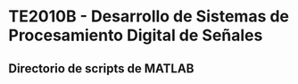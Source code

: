# TE2010B - Desarrollo de Sistemas de Procesamiento Digital de Señales
## Directorio de scripts de MATLAB

